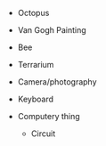 - Octopus
- Van Gogh Painting
- Bee
- Terrarium

- Camera/photography
- Keyboard
- Computery thing
	- Circuit